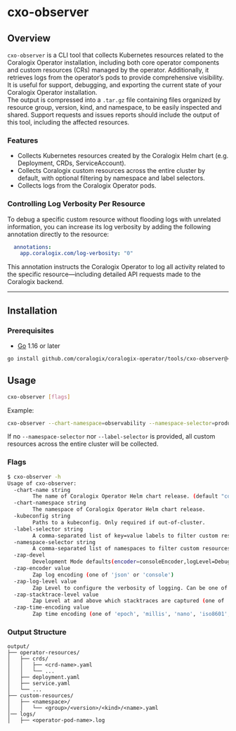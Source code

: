 # cxo-observer

## Overview
`cxo-observer` is a CLI tool that collects Kubernetes resources related to the Coralogix Operator installation, 
including both core operator components and custom resources (CRs) managed by the operator. 
Additionally, it retrieves logs from the operator’s pods to provide comprehensive visibility. 
It is useful for support, debugging, and exporting the current state of your Coralogix Operator installation.  
The output is compressed into a `.tar.gz` file containing files organized by 
resource group, version, kind, and namespace, to be easily inspected and shared.
Support requests and issues reports should include the output of this tool, including the affected resources.

### Features
- Collects Kubernetes resources created by the Coralogix Helm chart (e.g. Deployment, CRDs, ServiceAccount).
- Collects Coralogix custom resources across the entire cluster by default,
  with optional filtering by namespace and label selectors.
- Collects logs from the Coralogix Operator pods.

### Controlling Log Verbosity Per Resource
To debug a specific custom resource without flooding logs with unrelated information, you can increase its log verbosity 
by adding the following annotation directly to the resource:
```yaml
  annotations:
    app.coralogix.com/log-verbosity: "0"
```
This annotation instructs the Coralogix Operator to log all activity related to the specific resource—including detailed 
API requests made to the Coralogix backend.

---
## Installation
### Prerequisites
- [Go](https://golang.org/doc/install) 1.16 or later

```bash
go install github.com/coralogix/coralogix-operator/tools/cxo-observer@<your-operator-version>
```

## Usage

```bash
cxo-observer [flags]
```

Example:
```bash
cxo-observer --chart-namespace=observability --namespace-selector=production,staging --label-selector=team=backend,app=api
```
If no `--namespace-selector` nor `--label-selector` is provided, all custom resources across the entire cluster will be collected.

### Flags
```bash
$ cxo-observer -h
Usage of cxo-observer:
  -chart-name string
        The name of Coralogix Operator Helm chart release. (default "coralogix-operator")
  -chart-namespace string
        The namespace of Coralogix Operator Helm chart release.
  -kubeconfig string
        Paths to a kubeconfig. Only required if out-of-cluster.
  -label-selector string
        A comma-separated list of key=value labels to filter custom resources.
  -namespace-selector string
        A comma-separated list of namespaces to filter custom resources.
  -zap-devel
        Development Mode defaults(encoder=consoleEncoder,logLevel=Debug,stackTraceLevel=Warn). Production Mode defaults(encoder=jsonEncoder,logLevel=Info,stackTraceLevel=Error)
  -zap-encoder value
        Zap log encoding (one of 'json' or 'console')
  -zap-log-level value
        Zap Level to configure the verbosity of logging. Can be one of 'debug', 'info', 'error', or any integer value > 0 which corresponds to custom debug levels of increasing verbosity
  -zap-stacktrace-level value
        Zap Level at and above which stacktraces are captured (one of 'info', 'error', 'panic').
  -zap-time-encoding value
        Zap time encoding (one of 'epoch', 'millis', 'nano', 'iso8601', 'rfc3339' or 'rfc3339nano'). Defaults to 'epoch'.
```

### Output Structure
```text
output/
├── operator-resources/
│   ├── crds/
│   │   ├── <crd-name>.yaml
│   │   └── ...
│   ├── deployment.yaml
│   ├── service.yaml   
│   └── ...
├── custom-resources/
│   ├── <namespace>/
│   │   └── <group>/<version>/<kind>/<name>.yaml
│── logs/
│   ├── <operator-pod-name>.log
```